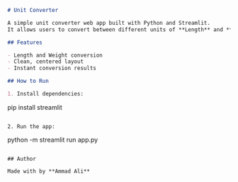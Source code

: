 ```markdown
# Unit Converter

A simple unit converter web app built with Python and Streamlit.  
It allows users to convert between different units of **Length** and **Weight**.

## Features

- Length and Weight conversion
- Clean, centered layout
- Instant conversion results

## How to Run

1. Install dependencies:
   ```
   pip install streamlit
   ```

2. Run the app:
   ```
   python -m streamlit run app.py
   ```

## Author

Made with by **Ammad Ali**
```

